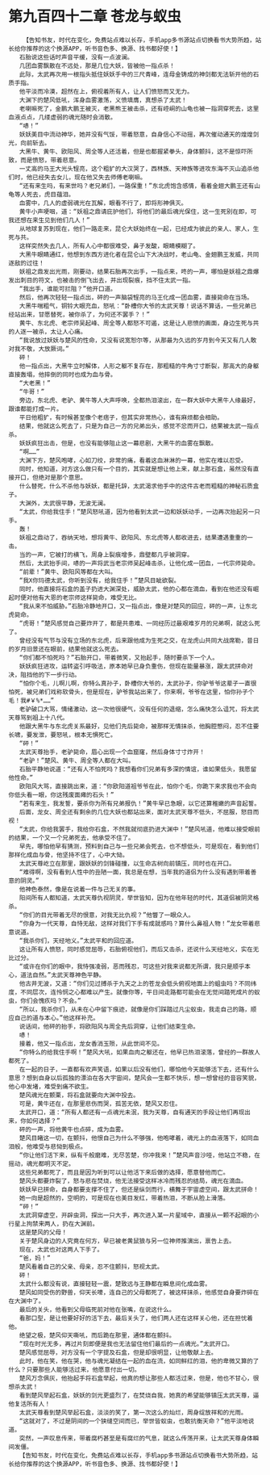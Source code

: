 # 第九百四十二章 苍龙与蚁虫
        【告知书友，时代在变化，免费站点难以长存，手机app多书源站点切换看书大势所趋，站长给你推荐的这个换源APP，听书音色多、换源、找书都好使！】
       石胎说这些话时声音平缓，没有一点波澜。
       几团血雾飘散在不远处，那是几位大妖，皆被他一指点杀！
       此际，太武再次用一根指头抵住妖妖手中的三尺青峰，连母金铸成的神剑都无法斩开他的石质手指。
       他平淡而冷漠，超然在上，俯视着所有人，让人们愤怒而又无力。
       大渊下的楚风低吼，浑身血雾激荡，义愤填膺，真想杀了太武！
       老喇嘛死了，金鹏大鹏王被灭，老黑熊王被击杀，还有崆峒的山龟也被一指洞穿死去，这里血液点点，几缕虚弱的魂光随时会消散。
       “哧！”
       妖妖美目中流动神华，她并没有气馁，带着怒意，自身信心不动摇，再次催动通天的煌煌剑光，向前斩去。
       大黑牛、黄牛、欧阳风、周全等人还活着，但是也都握紧拳头，身体颤抖，这不是惊吓所致，而是愤怒，带着悲意。
       一丈高的马王大光头锃亮，这个粗犷的大汉哭了，西林族、天神族等进攻东海不灭山追杀他们时，他已经失去女儿，现在他又失去师傅老喇嘛。
       “还有来生吗，有来世吗？老兄弟们，一路保重！”东北虎饱含感情，看着金翅大鹏王还有山龟等人死去，虎目蕴泪。
       血雾中，几人的虚弱魂光在瓦解，眼看不行了，即将形神俱灭。
       黄牛小声哽咽，道：“妖祖之鼎请庇护他们，将他们的最后魂光保住，这一生死别在即，可我还想在来生见到他们几人！”
       从地球复苏到现在，他们一路走来，昆仑大妖始终在一起，已经成为彼此的亲人、家人，生死与共。
       这样突然失去几人，所有人心中都很难受，鼻子发酸，眼睛模糊了。
       大黑牛眼睛通红，他想到东西方进化者在昆仑山下大决战时，老山龟、金翅鹏王发威，共同逐敌的过往！
       妖祖之鼎发出光雨，刚要动，结果石胎再次出手，一指点来，咚的一声，哪怕是妖祖之鼎爆发出刺目的符文，也被击的倒飞出去，并出现裂痕，挡不住太武一指。
       “我出手，谁能可拦阻？”他开口道。
       然后，他再次轻轻一指点出，砰的一声脑袋锃亮的马王化成一团血雾，直接毙命在当场。
       大黑牛喘粗气，铜铃大眼充血，怒吼：“卧槽你大爷的太武天尊！说话不算话，一些兄弟已经站出来，甘愿替死，被你杀了，为何还不罢手？！”
       黄牛、东北虎、老宗师吴起峰、周全等人都怒不可遏，这是让人悲愤的画面，身边生死与共的人逐一被杀，太让人心痛。
       “我说放过妖妖与楚风的性命，又没有说宽恕尔等，从那最为久远的岁月到今天又有几人敢对我不敬，大放厥词。”
       砰！
       他一指点出，大黑牛立时解体，人形之躯不复存在，那粗糙的牛角寸寸断裂，那高大的身躯直接轰塌，他摔倒的同时也成为血与骨。
       “大老黑！”
       “牛哥！”
       旁边，东北虎、老驴、黄牛等人大声呼唤，全都热泪滚出，在一群大妖中大黑牛人缘最好，跟谁都能打成一片。
       平日他粗犷，有时候甚至像个老痞子，但其实非常热心，谁有麻烦都会相助。
       结果，他就这么死去了，只是为自己一方的兄弟出头，感觉不忿而开口，结果被太武一指点杀。
       妖妖疯狂出击，但是，也没有能够阻止这一幕悲剧，大黑牛的血雾在飘散。
       “啊……”
       大渊下方，楚风咆哮，心如刀绞，非常的痛，看着这血淋淋的一幕，他实在难以忍受。
       同时，他知道，对方这么做只有一个目的，其实就是想让他上来，献上那石盒，虽然没有直接开口，但绝对是那个意思。
       什么替死，什么不杀他与妖妖，都是托辞，太武渴求他手中的这件古老而粗糙的神秘石质盒子。
       大渊外，太武很平静，无波无澜。
       “太武，你给我住手！”楚风怒吼道，因为他看到太武一边和妖妖动手，一边再次抬起另一只手。
       轰！
       妖祖之鼎动了，吞纳天地，想将黄牛、欧阳风、东北虎等人都收进去，结果遭遇重重的一击。
       当的一声，它被打的横飞，周身上裂痕增多，鼎壁都几乎被洞穿。
       然后，太武抬手间，哧的一声将武当老宗师吴起峰击杀，让他化成一团血，一代宗师毙命。
       “前辈！”黄牛、欧阳风等都在大叫。
       “我X你玛德太武，你听到没有，给我住手！”楚风目眦欲裂。
       同时，他直接将石盒的盖子扔进大渊深处，威胁太武，他的心都在滴血，看到在他还没有崛起时便对他有大恩的老宗师这样毙命，难受无比。
       “我从来不怕威胁。”石胎冷静地开口，又一指点出，像是对楚风的回应，砰的一声，让东北虎毙命。
       “虎哥！”楚风感觉自己要炸开了，都是共患难、一同经历过最艰难岁月的兄弟啊，就这么死了。
       曾经没有气节与没有立场的东北虎，后来跟他成为生死之交，在龙虎山共同大战席勒，昔日的岁月旧景还在眼前，结果他就这么死去。
       “你们都不怕死吗？”石胎开口，带着微笑，又抬起手，随时要杀下一个人。
       妖妖疯狂进攻，运转盗引呼吸法，原本她早已身负重伤，但现在能量暴涨，跟太武拼命对决，阻挡他的下一步行动。
       “怕你个毛，儿啊儿啊，你特么真孙子，卧槽你大爷的，太武孙子，你驴爷爷这辈子一直很怕死，被兄弟们戏称软骨头，但是现在，驴爷我站出来了，你来啊，爷爷在这里，怕你孙子个毛！我#￥%*……”
       老驴破口大骂，情绪激动，这一次他很硬气，没有任何的退缩，怎么痛快怎么诅咒，将太武天尊骂到祖上十八代。
       他跟大黑牛与东北虎关系最好，见他们先后毙命，被那样无情抹杀，他胸腔憋闷，忍不住要长啸，要发泄，要怒吼，根本无惧死亡。
       “砰！”
       太武天尊抬手，老驴毙命，眉心出现一个血窟窿，然后身体寸寸炸开！
       “老驴！”楚风、黄牛、周全等人都在大叫。
       石胎平静地说道：“还有人不怕死吗？我想看你们兄弟有多深的情谊，谁如果低头，我愿留他性命。”
       欧阳风大骂，直接跳出来，道：“你欧阳道祖爷爷在此，怕你个毛，你跪下来求我也不会向你低头看一眼，你这残废面瘫的石头！”
       “若有来生，我发誓，要杀你为所有兄弟报仇！”黄牛早已急眼，以它还算稚嫩的声音起誓。
       后面，龙女、周全还有剩余的几位大妖也都站出来，面对太武天尊不低头，不屈服，怒目而视！
       “太武，你给我罢手，我给你石盒，不然我就彻底扔进大渊中！”楚风吼道，他难以接受眼前的结果，一个又一个兄弟死去，他承受不住了。
       早先，哪怕他早有猜测，预料到自己与一些兄弟会死去，也不想低头，可是现在，看到他们那样化成血与骨，他坚持不住了，心中大恸。
       太武天尊屹立在那里，跟妖妖的剑锋碰撞，以生命古树向前镇压，同时也在开口。
       “难得啊，没有看到人性中的丑陋一面，我总是在想，当年我的道侣为什么没有遇到带着善意的阴灵。”
       他神色泰然，像是在说着一件与己无关的事。
       阳间所有人都知道，太武天尊仇视阴灵，举世皆知，因为在他年轻的时代，其道侣被阴灵格杀。
       “你们的目光带着无尽的恨意，对我无比仇视？”他瞥了一眼众人。
       “你身为一代天尊，自恃无敌，这样对我们下手有成就感吗？算什么鼻祖人物！”龙女带着悲意说道。
       “我杀你们，天经地义。”太武平和的回应道。
       这让所有人愤怒，同时感觉屈辱，石胎俯视他们，而后又击杀，还说什么天经地义，实在无比过分。
       “或许在你们的眼中，我恃强凌弱，恶而残忍，可这些对我来说都无所谓，我只是顺乎本心，道法自然。”太武天尊神色平静。
       他古井无波，又道：“你们见过搏杀于九天之上的苍龙会低头俯视地面上的蛆虫吗？不同纬度，不同层次，连怜悯之心都难以产生。就像你等，平日间走路都可能会在无觉间踏死成片的蚁虫，你们会愧疚吗？不会。”
       “所以，我杀你们，从未在心中留下痕迹，就像是你们踩踏过凡尘蚁虫，我走自己的路，顺应自己的道与本心。”他这样补充。
       说话间，他砰的抬手，将欧阳风与周全先后洞穿，让他们结束生命。
       哧！
       接着，他又一指点出，龙女香消玉殒，从此世间不见。
       “你特么的给我住手啊！”楚风大吼，如果血肉之躯还在，他早已热泪滚落，曾经的一群故人都死了。
       在一起的日子，一直都有欢声笑语，如果以后没有他们，哪怕他今天能够活下去，还有什么意思？想到自身以后孤独的漂泊在各大宇宙间，楚风会一生都不快乐，想一想曾经的音容笑貌，他心中发堵，难受到痛不欲生。
       楚风魂光在颤栗，将石盒就要向大渊中投去。
       可是，黄牛还在，在那里悲伤而哭，孤苦无依，楚风又忍住。
       太武开口，道：“所有人都还有一点魂光未泯，我为天尊，自有通天的手段让他们再现出来，你如何选择？”
       砰的一声，将他黄牛也点碎，成为血雾。
       楚风目睹这一切，在颤抖，他恨自己为什么不够强，他咆哮着，魂光上的血液落下，如同血泪般，他难受与悲恸到极点。
       “你让他们活下来，纵有千般磨难，无尽苦楚，你冲我来！”楚风声音沙哑，他站立不稳，在摇动，魂光都明灭不定。
       这些兄弟都死了，而且是因为听到可以让他活下来后做的选择，愿意替他而亡。
       楚风头都要炸裂了，怒与悲在焚烧，他无法接受这样冰冷而残忍的结局，魂光在滴血。
       妖妖早已拼命，自身都要支撑不住了，但还是纵剑而行，横舞于宇宙虚空间，跟太武拼命！
       她一向是超然的，空明的，可是现在也美目发红，带着热泪，不断从脸上滑落。
       “砰！”
       太武洞穿虚空，开辟虫洞，探出一只大手，再次进入某一片星域中，直接从一颗不起眼的小行星上拘禁来两人，扔在大渊前。
       这是楚风的父母！
       关于楚风身边的人究竟在何方，早已被老黄鼠狼与另一位神师推演出，禀告上去。
       现在，太武也对这两人下手了。
       “爸，妈！”
       楚风看着自己的父亲、母亲，忍不住颤抖，怒视太武。
       砰！
       太武什么都没有说，直接轻轻一震，楚致远与王静都在瞬息间化成血雾。
       楚风如同受伤的野兽，仰天长嚎，连自己的父母都死了，被这样抹杀，他感觉自身要炸碎在在大渊中了。
       最后的关头，他看到父母临死前对他在张嘴，在说这什么。
       看那口型，是让他要好好的活下去，最后关头了，他们两人还在这样关心他，还在担忧着他。
       绝望之极，楚风仰天嘶吼，而后跪在那里，通体都在颤抖。
       “现在时光无多，再过片刻即便是我也无法留住他们最后的一点魂光。”太武开口。
       楚风感觉屈辱，对方没有一个字提及石盒，但是却很明显，让他敬献上去。
       此时，他在笑，他在哭，他与魂光凝结在一起的血在流，如同鲜红的泪，他的卑微又算的了什么？只要那些人能够活过来，他愿意付出一切。
       楚风万念俱灰，他抬起手将石盒举起，他真的想让那些人都活过来，但是，他也不甘心，很想杀太武！
       看到楚风举起石盒，妖妖的剑光更盛烈了，在焚烧自我，她真的希望能够镇压太武天尊，逼他复活所有人！
       太武天尊看到楚风举起石盒，淡淡的笑了，第一次这么的灿烂，周身绽放祥和的光雨。
       “这就对了，不过是阴间的一个狭缝空间而已，举世皆蚁虫，也敢抗衡天命？”他平淡地说道。
       突然，一声叹息传来，带着腐朽甚至是有腐烂的气息，就这么传荡开来，让太武天尊身体瞬间发僵。
       【告知书友，时代在变化，免费站点难以长存，手机app多书源站点切换看书大势所趋，站长给你推荐的这个换源APP，听书音色多、换源、找书都好使！】